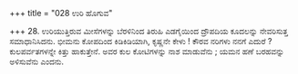+++
title = "028 ಉರಿ ಹೊಗುವ"

+++
28. ಉರಿಯುತ್ತಿರುವ  ಮೀಸೆಗಳನ್ನು ಬೆರಳಿನಿಂದ ತಿರುಹಿ ಎಡಗೈಯಿಂದ ದ್ರೌಪದಿಯ ಕೂದಲನ್ನು ನೇವರಿಸುತ್ತ ಸಮಾಧಾನಿಸಿದನು. ಭೀಮನು ಕೋಪದಿಂದ ಕಿಡಿಕಿಡಿಯಾಗಿ, ಕೃಷ್ಣನೇ ಕೇಳು ! ಕೌರವ ನರಿಗಳು ನನಗೆ ಎದುರೆ ? ಕುಲಪರ್ವತಗಳನ್ನೇ ಕಿತ್ತು ಹಾಕುತ್ತೇನೆ. ಅವರ ಕುಲ ಕೋಟಿಗಳನ್ನು ನಾಶ ಮಾಡುವೆನು ; ಯಮನ ಹಣೆ ಬರಹವನ್ನು ಅಳಿಸುವೆನು ಎಂದನು.